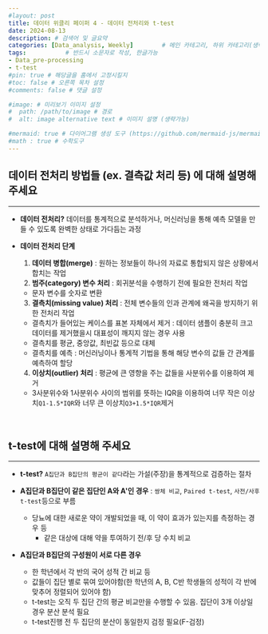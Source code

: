 ```yaml
---
#layout: post
title: 데이터 위클리 페이퍼 4 - 데이터 전처리와 t-test
date: 2024-08-13
description: # 검색어 및 글요약
categories: [Data_analysis, Weekly]        # 메인 카테고리, 하위 카테고리(생략가능)
tags:           # 반드시 소문자로 작성, 한글가능
- Data_pre-processing
- t-test
#pin: true # 해당글을 홈에서 고정시킬지
#toc: false # 오른쪽 목차 설정
#comments: false # 댓글 설정

#image: # 미리보기 이미지 설정
#  path: /path/to/image # 경로
#  alt: image alternative text # 이미지 설명 (생략가능)

#mermaid: true # 다이어그램 생성 도구 (https://github.com/mermaid-js/mermaid)
#math : true # 수학도구
---
```




## 데이터 전처리 방법들 (ex. 결측값 처리 등) 에 대해 설명해 주세요
---

- **데이터 전처리?** 데이터를 통계적으로 분석하거나, 머신러닝을 통해 예측 모델을 만들 수 있도록 완벽한 상태로 가다듬는 과정   

- **데이터 전처리 단계**      
  1. **데이터 병합(merge)** : 원하는 정보들이 하나의 자료로 통합되지 않은 상황에서 합치는 작업      
  2. **범주(category) 변수 처리** : 회귀분석을 수행하기 전에 필요한 전처리 작업     
    - 문자 변수를 숫자로 변환   
  3. **결측치(missing value) 처리** : 전체 변수들의 인과 관계에 왜곡을 방지하기 위한 전처리 작업    
    - 결측치가 들어있는 케이스를 표본 자체에서 제거 : 데이터 샘플이 충분히 크고 데이터를 제거했을시 대표성이 깨지지 않는 경우 사용     
    - 결측치를 평균, 중앙값, 최빈값 등으로 대체    
    - 결측치를 예측 : 머신러닝이나 통계적 기법을 통해 해당 변수의 값들 간 관계를 예측하여 할당   
  4. **이상치(outlier) 처리** : 평균에 큰 영향을 주는 값들을 사분위수를 이용하여 제거   
    - 3사분위수와 1사분위수 사이의 범위를 뜻하는 IQR을 이용하여 너무 작은 이상치`Q1-1.5*IQR`와 너무 큰 이상치`Q3+1.5*IQR`제거   



<br>

## t-test에 대해 설명해 주세요
---

- **t-test?** `A집단과 B집단의 평균이 같다`라는 가설(주장)을 통계적으로 검증하는 절차   

- **A집단과 B집단이 같은 집단인 A와 A'인 경우** : `쌍체 비교`, `Paired t-test`, `사전/사후 t-test`등으로 부름      
  - 당뇨에 대한 새로운 약이 개발되었을 때, 이 약이 효과가 있는지를 측정하는 경우 등   
    - 같은 대상에 대해 약을 투여하기 전/후 당 수치 비교   



- **A집단과 B집단의 구성원이 서로 다른 경우**   
  - 한 학년에서 각 반의 국어 성적 간 비교 등   
  - 값들이 집단 별로 묶여 있어야함(한 학년의 A, B, C반 학생들의 성적이 각 반에 맞추어 정렬되어 있어야 함)
  - t-test는 오직 두 집단 간의 평균 비교만을 수행할 수 있음. 집단이 3개 이상일 경우 분산 분석 필요   
  - t-test진행 전 두 집단의 분산이 동일한지 검정 필요(F-검정)  


<br>

